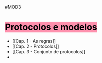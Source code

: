 #MOD3 
# <mark style="background: #FF5582A6;">Protocolos e modelos</mark>

- [[Cap. 1 - As regras]]
- [[Cap. 2 - Protocolos]]
- [[Cap. 3 - Conjunto de protocolos]]
- 